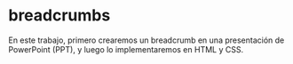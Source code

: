 # breadcrumbs
En este trabajo, primero crearemos un breadcrumb en una presentación de PowerPoint (PPT), y luego lo implementaremos en HTML y CSS.
